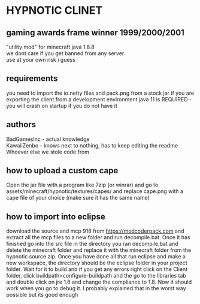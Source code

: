# HYPNOTIC CLINET  
## gaming awards frame winner 1999/2000/2001  
"utility mod" for minecraft java 1.8.8  
we dont care if you get banned from any server  
use at your own risk i guess  
## requirements  
you need to import the io.netty files and pack.png from a stock jar 
if you are exporting the client from a development environment
java 11 is REQUIRED - you will crash on startup if you do not have it  
## authors  
BadGamesInc - actual knowledge  
KawaiiZenbo - knows next to nothing, has to keep editing the readme  
Whoever else we stole code from  
## how to upload a custom cape
Open the jar file with a program like 7zip (or winrar) and go to assets/minecraft/hypnotic/textures/capes/
and replace cape.png with a cape file of your choice (make sure it has the same name)
## how to import into eclipse
download the source and mcp 918 from https://modcoderpack.com and extract all the mcp files
to a new folder and run decompile.bat. Once it has finished go into the src file in the directory
you ran decompile.bat and delete the minecraft folder and replace it with the minecraft folder from
the hypnotic source zip. Once you have done all that run eclipse and make a new workspace, the 
directory should be the eclipse folder in your project folder. Wait for it to build and if you get any
errors right click on the Client folder, click buildpath>configure-buildpath and the go to the libraries tab
and double click on jre 1.6 and change the compliance to 1.8. Now it should work when you go to debug it.
I probably explained that in the worst way possible but its good enough

